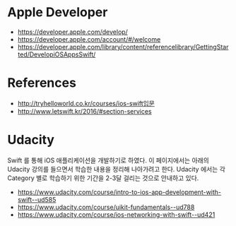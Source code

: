 
# Apple Developer

- https://developer.apple.com/develop/
- https://developer.apple.com/account/#/welcome 
- https://developer.apple.com/library/content/referencelibrary/GettingStarted/DevelopiOSAppsSwift/

# References

- http://tryhelloworld.co.kr/courses/ios-swift입문
- http://www.letswift.kr/2016/#section-services

# Udacity

Swift 를 통해 iOS 애플리케이션을 개발하기로 하였다. 이 페이지에서는 아래의 Udacity 강의를 들으면서 학습한 내용을 정리해 나아가려고 한다.
Udacity 에서는 각 Category 별로 학습하기 위한 기간을 2-3달 걸리는 것으로 안내하고 있다. 

- https://www.udacity.com/course/intro-to-ios-app-development-with-swift--ud585
- https://www.udacity.com/course/uikit-fundamentals--ud788
- https://www.udacity.com/course/ios-networking-with-swift--ud421


